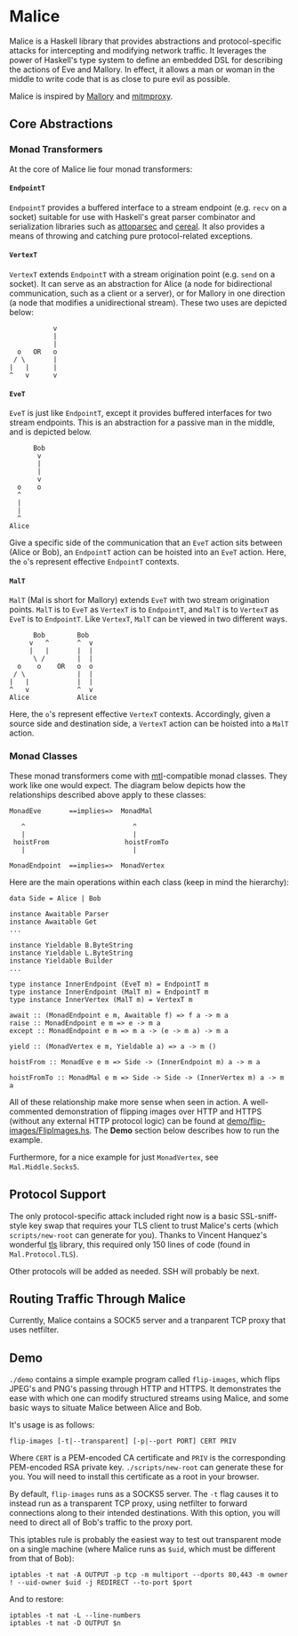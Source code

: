 Malice
======

Malice is a Haskell library that provides abstractions and protocol-specific attacks for intercepting and modifying network traffic. It leverages the power of Haskell's type system to define an embedded DSL for describing the actions of Eve and Mallory. In effect, it allows a man or woman in the middle to write code that is as close to pure evil as possible.

Malice is inspired by [Mallory](https://github.com/CarveSystems/mallory) and [mitmproxy](https://github.com/mitmproxy/mitmproxy).

## Core Abstractions

### Monad Transformers

At the core of Malice lie four monad transformers:

#### `EndpointT`

`EndpointT` provides a buffered interface to a stream endpoint (e.g. `recv` on a socket) suitable for use with Haskell's great parser combinator and serialization libraries such as [attoparsec](https://hackage.haskell.org/package/attoparsec) and [cereal](https://hackage.haskell.org/package/cereal-0.5.4.0).
It also provides a means of throwing and catching pure protocol-related exceptions.

#### `VertexT`

`VertexT` extends `EndpointT` with a stream origination point (e.g. `send` on a socket).
It can serve as an abstraction for Alice (a node for bidirectional communication, such as a client or a server), or for Mallory in one direction (a node that modifies a unidirectional stream).
These two uses are depicted below:

```
           v
           |
           |
  o   OR   o
 / \       |
|   |      |
^   v      v
```

#### `EveT`

`EveT` is just like `EndpointT`, except it provides buffered interfaces for two stream endpoints.
This is an abstraction for a passive man in the middle, and is depicted below.

```
      Bob
       v
       |
       |
       v
  o    o
  ^
  |
  |
  ^
Alice
```

Give a specific side of the communication that an `EveT` action sits between (Alice or Bob), an `EndpointT` action can be hoisted into an `EveT` action.
Here, the `o`'s represent effective `EndpointT` contexts.

#### `MalT`

`MalT` (Mal is short for Mallory) extends `EveT` with two stream origination points.
`MalT` is to `EveT` as `VertexT` is to `EndpointT`, and `MalT` is to `VertexT` as `EveT` is to `EndpointT`.
Like `VertexT`, `MalT` can be viewed in two different ways.

```
      Bob        Bob
     v   ^       ^  v
     |   |       |  |
      \ /        |  |
  o    o    OR   o  o
 / \             |  |
|   |            |  |
^   v            ^  v
Alice            Alice
```

Here, the `o`'s represent effective `VertexT` contexts.
Accordingly, given a source side and destination side, a `VertexT` action can be hoisted into a `MalT` action.

### Monad Classes

These monad transformers come with [mtl](https://hackage.haskell.org/package/mtl)-compatible monad classes.
They work like one would expect.
The diagram below depicts how the relationships described above apply to these classes:

```
MonadEve       ==implies=>  MonadMal

   ^                           ^
   |                           |
 hoistFrom                   hoistFromTo
   |                           |

MonadEndpoint  ==implies=>  MonadVertex
```

Here are the main operations within each class (keep in mind the hierarchy):

```
data Side = Alice | Bob

instance Awaitable Parser
instance Awaitable Get
...

instance Yieldable B.ByteString
instance Yieldable L.ByteString
instance Yieldable Builder
...

type instance InnerEndpoint (EveT m) = EndpointT m
type instance InnerEndpoint (MalT m) = EndpointT m
type instance InnerVertex (MalT m) = VertexT m

await :: (MonadEndpoint e m, Awaitable f) => f a -> m a
raise :: MonadEndpoint e m => e -> m a
except :: MonadEndpoint e m => m a -> (e -> m a) -> m a

yield :: (MonadVertex e m, Yieldable a) => a -> m ()

hoistFrom :: MonadEve e m => Side -> (InnerEndpoint m) a -> m a

hoistFromTo :: MonadMal e m => Side -> Side -> (InnerVertex m) a -> m a
```

All of these relationship make more sense when seen in action.
A well-commented demonstration of flipping images over HTTP and HTTPS (without any external HTTP protocol logic) can be found at [demo/flip-images/FlipImages.hs](demo/flip-images/FlipImages.hs). The **Demo** section below describes how to run the example.

Furthermore, for a nice example for just `MonadVertex`, see `Mal.Middle.Socks5`.

## Protocol Support

The only protocol-specific attack included right now is a basic SSL-sniff-style key swap that requires your TLS client to trust Malice's certs (which `scripts/new-root` can generate for you).
Thanks to Vincent Hanquez's wonderful [tls](https://hackage.haskell.org/package/tls) library, this required only 150 lines of code (found in `Mal.Protocol.TLS`).

Other protocols will be added as needed. SSH will probably be next.

## Routing Traffic Through Malice

Currently, Malice contains a SOCK5 server and a tranparent TCP proxy that uses netfilter.

## Demo

`./demo` contains a simple example program called `flip-images`, which flips JPEG's and PNG's passing through HTTP and HTTPS.
It demonstrates the ease with which one can modify structured streams using Malice, and some basic ways to situate Malice between Alice and Bob.

It's usage is as follows:

```
flip-images [-t|--transparent] [-p|--port PORT] CERT PRIV
```

Where `CERT` is a PEM-encoded CA certificate and `PRIV` is the corresponding PEM-encoded RSA private key.
`./scripts/new-root` can generate these for you.
You will need to install this certificate as a root in your browser.

By default, `flip-images` runs as a SOCKS5 server.
The `-t` flag causes it to instead run as a transparent TCP proxy, using netfilter to forward connections along to their intended destinations.
With this option, you will need to direct all of Bob's traffic to the proxy port.

This iptables rule is probably the easiest way to test out transparent mode on a single machine (where Malice runs as `$uid`, which must be different from that of Bob):

```
iptables -t nat -A OUTPUT -p tcp -m multiport --dports 80,443 -m owner ! --uid-owner $uid -j REDIRECT --to-port $port
```

And to restore:

```
iptables -t nat -L --line-numbers
iptables -t nat -D OUTPUT $n
```
